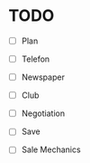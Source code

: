 # TODO

- [ ] Plan

- [ ] Telefon

- [ ] Newspaper
- [ ] Club
- [ ] Negotiation
- [ ] Save
- [ ] Sale Mechanics